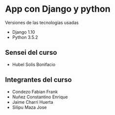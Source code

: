 # App con Django y python 
Versiones de las tecnologías usadas
* Django 1.10
* Python 3.5.2

## Sensei del curso
* Hubel Solis Bonifacio

## Integrantes del curso
* Condezo Fabian Frank
* Nuñez Constantino Enrique 
* Jaime Charri Huerta
* Silipu Maza Jose


